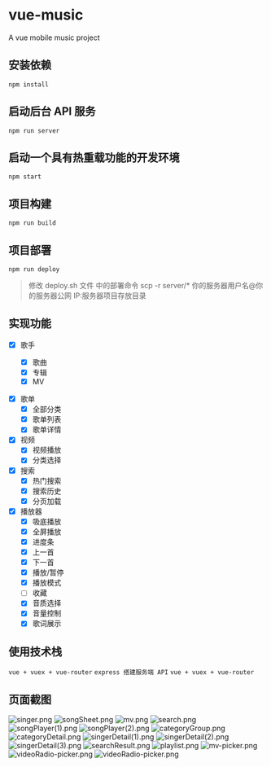 # vue-music

A vue mobile music project

## 安装依赖

`npm install`

## 启动后台 API 服务

`npm run server`

## 启动一个具有热重载功能的开发环境

`npm start`

## 项目构建

`npm run build`

## 项目部署

`npm run deploy`

> 修改 deploy.sh 文件 中的部署命令
> scp -r server/\* 你的服务器用户名@你的服务器公网 IP:服务器项目存放目录

## 实现功能

- [x] 歌手

  - [x] 歌曲
  - [x] 专辑
  - [x] MV

* [x] 歌单
  - [x] 全部分类
  - [x] 歌单列表
  - [x] 歌单详情
* [x] 视频
  - [x] 视频播放
  - [x] 分类选择
* [x] 搜索
  - [x] 热门搜索
  - [x] 搜索历史
  - [x] 分页加载
* [x] 播放器
  - [x] 吸底播放
  - [x] 全屏播放
  - [x] 进度条
  - [x] 上一首
  - [x] 下一首
  - [x] 播放/暂停
  - [x] 播放模式
  - [ ] 收藏
  - [x] 音质选择
  - [x] 音量控制
  - [x] 歌词展示

## 使用技术栈

`vue + vuex + vue-router` 
`express 搭建服务端 API`
`vue + vuex + vue-router`

## 页面截图

![singer.png](https://github.com/konglingwen94/vue-music/blob/master/screenshot/singer.png)
![songSheet.png](https://github.com/konglingwen94/vue-music/blob/master/screenshot/songSheet.png)
![mv.png](https://github.com/konglingwen94/vue-music/blob/master/screenshot/mv.png)
![search.png](https://github.com/konglingwen94/vue-music/blob/master/screenshot/search.png)
![songPlayer(1).png](<https://github.com/konglingwen94/vue-music/blob/master/screenshot/songPlayer(1).png>)
![songPlayer(2).png](<https://github.com/konglingwen94/vue-music/blob/master/screenshot/songPlayer(2).png>)
![categoryGroup.png](https://github.com/konglingwen94/vue-music/blob/master/screenshot/categoryGroup.png)
![categoryDetail.png](https://github.com/konglingwen94/vue-music/blob/master/screenshot/categoryDetail.png)
![singerDetail(1).png](<https://github.com/konglingwen94/vue-music/blob/master/screenshot/singerDetail(1).png>)
![singerDetail(2).png](<https://github.com/konglingwen94/vue-music/blob/master/screenshot/singerDetail(2).png>)
![singerDetail(3).png](<https://github.com/konglingwen94/vue-music/blob/master/screenshot/singerDetail(3).png>)
![searchResult.png](https://github.com/konglingwen94/vue-music/blob/master/screenshot/searchResult.png)
![playlist.png](https://github.com/konglingwen94/vue-music/blob/master/screenshot/playlist.png)
![mv-picker.png](https://github.com/konglingwen94/vue-music/blob/master/screenshot/mv-picker.png)
![videoRadio-picker.png](https://github.com/konglingwen94/vue-music/blob/master/screenshot/videoRadio-picker.png)
![videoRadio-picker.png](https://github.com/konglingwen94/vue-music/blob/master/screenshot/videoRadio-picker.png)

